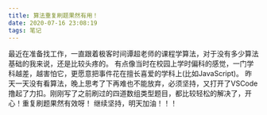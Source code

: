 ```yaml
---
title: 算法重复刷题果然有用！
date: 2020-07-16 23:08:19
tags: 笔记
---
```

最近在准备找工作，一直跟着极客时间谭超老师的课程学算法，对于没有多少算法基础的我来说，还是比较头疼的。
有点像当时在校园上学时偏科的感觉，一门学科越差，越害怕它，更愿意把事件花在擅长喜爱的学科上(比如JavaScript)。
昨天一天没有看算法，晚上思考了下再难也不能放弃，必须坚持，又打开了VSCode撸起了力扣。刚刚写了之前刷过的四道数组类型题目，都比较轻松的解决了，开心！重复刷题果然有效呀！
继续坚持，明天加油！！！

